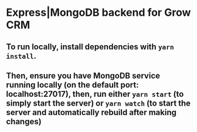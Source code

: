 # Express|MongoDB backend for Grow CRM

## To run locally, install dependencies with `yarn install`.

## Then, ensure you have MongoDB service running locally (on the default port: localhost:27017), then, run either `yarn start` (to simply start the server) or `yarn watch` (to start the server and automatically rebuild after making changes)
